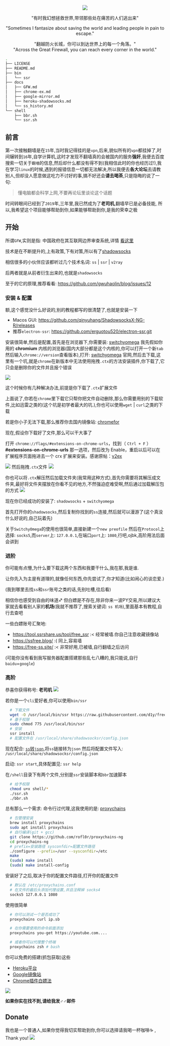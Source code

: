 <p align="center">
  <img src="https://i.loli.net/2019/02/08/5c5c5dcf30f30.png">
</p>

<p align="center">
  "有时我幻想拯救世界,带领那些处在痛苦的人们逃出来"
</p>
<p align="center">
  "Sometimes I fantasize about saving the world and leading people in pain to escape."
</p>

<p align="center">
"翻越防火长城，你可以到达世界上的每一个角落。"<br>
"Across the Great Firewall, you can reach every corner in the world."
</p>

```bash
.
├── LICENSE
├── README.md
├── bin
│   └── ssr
├── docs
│   ├── GFW.md
│   ├── chrome-ex.md
│   ├── google-mirror.md
│   ├── heroku-shadowsocks.md
│   └── ss_history.md
└── shell
    ├── bbr.sh
    └── ssr.sh

```

## 前言

第一次接触翻墙是在`15`年,当时我记得挂的是`vpn`,后来,貌似所有的`vpn`都挂掉了,时间辗转到`16`年,自学计算机,这时才发现不翻墙真的会被国内的服务**强奸**,我便去百度搜索一切关于`翻墙`的信息,然后却什么都没有得不到(我相信此时的你也经历过!),我在学习`linux`的时候,遇到的报错信息一切都无法解决,所以我便去**各大论坛**去请教别人,但却没人愿意做这吃力不讨好的事,搞不好还会**请去喝茶**,只是隐晦的说了一句:

> 懂电脑都会科学上网,不要再论坛里谈论这个话题

时间转眼间已经到了`2019`年,三年里,我已然成为了**老司机**,翻墙早已是必备技能,
所以,我希望这个项目能够帮助到你,如果能够帮助到你,是我的荣幸之极

## 开始
所谓`GFW`,实则是指: 中国政府在其互联网边界审查系统,详情 [看这里](docs/GFW.md)

技术是在不断提升的,上有政策,下有对策,所以有了[shadowsocks](docs/ss_history.md)

相信很多的小伙伴应该都听过几个技术名词: `ss` | `ssr` | `v2ray`

后两者就是从前者衍生出来的,也就是`shadowsocks`

至于的它的原理,推荐看看: https://github.com/gwuhaolin/blog/issues/12

### 安装 & 配置
额,这个感觉没什么好说的,别的教程都写的很清楚了,也就是安装一下

- Macos GUI: https://github.com/qinyuhang/ShadowsocksX-NG-R/releases
- 推荐`electron-ssr`: https://github.com/erguotou520/electron-ssr.git

安装很简单,然后是配置,首先是在浏览器下,你需要装: [switchyomega](https://www.switchyomega.com/) 我先假如你用的 **chromium** 内核的浏览器(国内大部分都是这个内核的,你可以打开一个新`tab`然后输入`chrome://version`查看版本),打开: [switchyomega](https://switchyomega.com) 官网,然后去下载,这里有一个坑,就是`chrome`在新版本中无法使用拖拽`.ctx`的方法安装插件,你下载了,它只会是删除你的文件并且报个错误

![](https://i.loli.net/2019/02/08/5c5d5ffa75d65.png)

这个时候你有几种解决办法,前提是你下载了`.ctx`扩展文件

上面说了,你若在`chrome`里下载它只帮你把文件自动删除,那么你需要用别的下载软件,比如迅雷之类的(这个坑是初学者最大的坑.),你也可以使用`wget` | `curl`之类的下载

若是你小子无法下载,那么推荐你去国内镜像站: [chromefor](https://www.chromefor.com/proxy-switchyomega_v2-5-20/)

现在,假设你下载好了文件,那么可以干大事了

打开 `chrome://flags/#extensions-on-chrome-urls`，找到（ `Ctrl + F` ）**#extensions-on-chrome-urls** 那一选项，然后改为 Enable，重启以后可以在扩展程序页面拖进去一个 crx 扩展来安装。感谢原帖：[v2ex](https://www.v2ex.com/t/502181)

![](https://i.loli.net/2019/02/08/5c5d62267bbd3.png)
然后拖拽`.ctx`文件
![](https://i.loli.net/2019/02/08/5c5d642932fe5.gif)

你也可以将`.ctx`解压然后加载文件夹(我常用这种方式),首先你需要将其解压成文件夹,最好将文件夹摆放在你看不见的地方,不然强迫症难受啊,然后通过加载解压包的方式
![](https://i.loli.net/2019/02/08/5c5d660fc91da.gif)

现在你已经成功的安装了: `shadowsocks` + `switchyomega`

首先打开你的`shadowsocks`,然后复制你找到的`ss`连接,然后就可以漫游了(这个真没什么好说的,自己玩着先)

关于`SwitchyOmega`的使用也很简单,直接新建一个`new preofile`
然后在`Protocol`上选择: `socks5`,而`server`上: `127.0.0.1`,在端口`port`上: `1080`,行吧,ojbk,高阶用法后面会讲到

### 进阶
你可能有点懵,为什么要下载这两个东西和我要干什么,我在那,我是谁.

让你先入为主是有道理的,就像任何东西,你先尝试了,你才知道(比如闹心的谈恋爱.)

(我到哪里去找`ss`和`ssr`账号之类的话,先别吐槽,往后看)

相信你也感受到自由的味道♐️ 但白嫖是不存在,除非你来一波PY交易,所以建议大家就去看看别人家的**机场**(我就不推荐了,搜索关键词: `ss 机场`),里面基本有教程,自行去查吧

一些白嫖账号汇聚地:
- https://tool.ssrshare.us/tool/free_ssr :< 经常被墙.你自己注意收藏镜像站
- https://ssfree.blog/ :( 同上,容易墙
- https://free-ss.site/ :< 非常好用,已被墙,自行翻墙之后访问

(可能你没有看到我写服务器配置搭建那些乱七八糟的,我只能说,自行`baidu`+`google`)

### 高阶
恭喜你获得称号: **老司机**
![](https://i.loli.net/2019/01/01/5c2a446be6036.png)

若你是一个`cli`爱好者,你可以使用`bin/ssr`
```bash
  # 下载文件
  wget -O /usr/local/bin/ssr https://raw.githubusercontent.com/d1y/freedom/master/bin/ssr
  # 基于权限
  sudo chmod 775 /usr/local/bin/ssr
  # 安装
  ssr install
  # 配置文件在 /usr/local/share/shadowsocksr/config.json
```
现在配合: [`ss`转`json`](http://es6.top/ssr2json/),将`ss`链接转为`json`
然后将配置文件写入: `/usr/local/share/shadowsocksr/config.json`

启动: `ssr start`,具体配置见: `ssr help`

在`/shell`目录下有两个文件,分别是`ssr`安装脚本和`bbr`加速脚本
```bash
  # 给予权限
  chmod u+x shell/*
  ./ssr.sh
  ./bbr.sh
```

总有那么一个需求: 命令行过代理,这我使用的是: [proxychains](https://github.com/rofl0r/proxychains-ng)
```bash
  # 包管理安装
  brew install proxychains
  sudo apt install proxychains
  # 自行编译(git + gcc)
  git clone https://github.com/rofl0r/proxychains-ng
  cd proxychains-ng
  # prefix=安装路径 sysconfdir=配置文件路径
  ./configure --prefix=/usr --sysconfdir=/etc
  make
  (sudo) make install
  (sudo) make install-config
```
安装好了之后,取决于你的配置文件路径,打开你的配置文件
```bash
  # 默认在 /etc/proxychains.conf
  # 在文件的最后头添加代理设置,并且注释掉 socks4
  socks5 127.0.0.1 1080
```
使用很简单
```bash
  # 你可以测试一个是否成功了
  proxychains curl ip.sb

  # 在你需要使用的命令前面添加
  proxychains you-get https://youtube.com....

  # 或者你可以代理整个终端
  proxychains zsh # bash

```

你可以免费的搭建(抓包获取)这些

- [Heroku平台](docs/heroku-shadowsocks.md)
- [Google镜像站](docs/google-mirror.md)
- [Chrome插件白嫖法](docs/chrome-ex.md)

![](https://files.catbox.moe/plt9wt.svg)

**如果你实在找不到,请给我发♂♂邮件**
## Donate
我也是一个普通人,如果你觉得我切实帮助到你,你可以选择请我喝一杯咖啡☕️ , Thank you!
![](https://i.loli.net/2019/02/08/5c5d51447f869.jpg)
